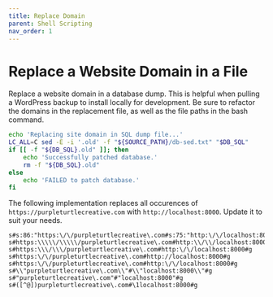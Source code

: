 ```yaml
---
title: Replace Domain
parent: Shell Scripting
nav_order: 1
---
```


# Replace a Website Domain in a File

Replace a website domain in a database dump. This is helpful when pulling a WordPress backup to install locally for development. Be sure to refactor the domains in the replacement file, as well as the file paths in the bash command.

```bash
echo 'Replacing site domain in SQL dump file...'
LC_ALL=C sed -E -i '.old' -f "${SOURCE_PATH}/db-sed.txt" "$DB_SQL"
if [[ -f "${DB_SQL}.old" ]]; then
	echo 'Successfully patched database.'
	rm -f "${DB_SQL}.old"
else
	echo 'FAILED to patch database.'
fi
```

The following implementation replaces all occurences of `https://purpleturtlecreative.com` with `http://localhost:8000`. Update it to suit your needs.

```
s#s:86:"https:\/\/purpleturtlecreative\.com#s:75:"http:\/\/localhost:8000#g
s#https:\\\\\/\\\\\/purpleturtlecreative\.com#http:\\/\\/localhost:8000#g
s#https:\\\/\\\/purpleturtlecreative\.com#http:\/\/localhost:8000#g
s#https:\/\/purpleturtlecreative\.com#http://localhost:8000#g
s#https:\/\/purpleturtlecreative\.com#http:\/\/localhost:8000#g
s#\\"purpleturtlecreative\.com\\"#\\"localhost:8000\\"#g
s#"purpleturtlecreative\.com"#"localhost:8000"#g
s#([^@])purpleturtlecreative\.com#\1localhost:8000#g
```

